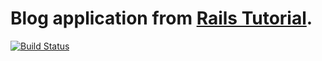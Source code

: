 Blog application from [Rails Tutorial](https://www.railstutorial.org).
==========

[![Build Status](https://travis-ci.org/rroques/blog.svg?branch=master)](https://travis-ci.org/rroques/blog)

